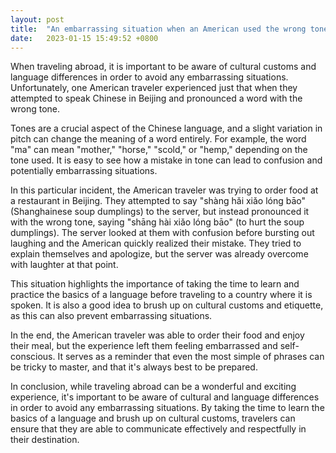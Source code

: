 ```yaml
---
layout: post
title:  "An embarrassing situation when an American used the wrong tone at a restaurant in Beijing"
date:   2023-01-15 15:49:52 +0800
---
```



When traveling abroad, it is important to be aware of cultural customs and language differences in order to avoid any embarrassing situations. Unfortunately, one American traveler experienced just that when they attempted to speak Chinese in Beijing and pronounced a word with the wrong tone.



Tones are a crucial aspect of the Chinese language, and a slight variation in pitch can change the meaning of a word entirely. For example, the word "ma" can mean "mother," "horse," "scold," or "hemp," depending on the tone used. It is easy to see how a mistake in tone can lead to confusion and potentially embarrassing situations.



In this particular incident, the American traveler was trying to order food at a restaurant in Beijing. They attempted to say "shàng hǎi xiǎo lóng bāo" (Shanghainese soup dumplings) to the server, but instead pronounced it with the wrong tone, saying "shāng hài xiǎo lóng bāo" (to hurt the soup dumplings). The server looked at them with confusion before bursting out laughing and the American quickly realized their mistake. They tried to explain themselves and apologize, but the server was already overcome with laughter at that point.



This situation highlights the importance of taking the time to learn and practice the basics of a language before traveling to a country where it is spoken. It is also a good idea to brush up on cultural customs and etiquette, as this can also prevent embarrassing situations.



In the end, the American traveler was able to order their food and enjoy their meal, but the experience left them feeling embarrassed and self-conscious. It serves as a reminder that even the most simple of phrases can be tricky to master, and that it's always best to be prepared.



In conclusion, while traveling abroad can be a wonderful and exciting experience, it's important to be aware of cultural and language differences in order to avoid any embarrassing situations. By taking the time to learn the basics of a language and brush up on cultural customs, travelers can ensure that they are able to communicate effectively and respectfully in their destination.